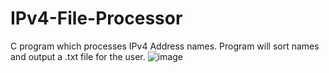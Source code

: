 # IPv4-File-Processor

C program which processes IPv4 Address names. Program will sort names and output a .txt file for the user.
![image](https://user-images.githubusercontent.com/101059605/205456679-726ca68e-6878-45ea-950c-b1e5032f225b.png)
